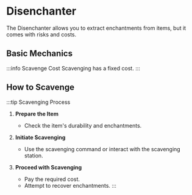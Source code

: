 ﻿# Disenchanter

The Disenchanter allows you to extract enchantments from items, but it comes with risks and costs.

## Basic Mechanics

:::info Scavenge Cost
Scavenging has a fixed cost.
:::

## How to Scavenge

:::tip Scavenging Process
1. **Prepare the Item**
   - Check the item's durability and enchantments.

2. **Initiate Scavenging**
   - Use the scavenging command or interact with the scavenging station.

3. **Proceed with Scavenging**
   - Pay the required cost.
   - Attempt to recover enchantments.
:::
